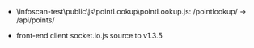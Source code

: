 - \infoscan-test\public\js\pointLookup\pointLookup.js:
	/pointlookup/ -> /api/points/

- front-end client socket.io.js source to v1.3.5